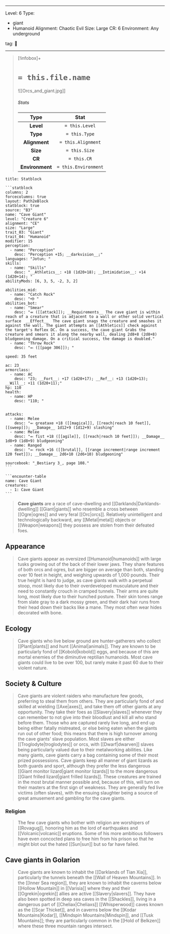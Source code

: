 
---


Level: 6
Type:
- giant
- Humanoid
Alignment: Chaotic Evil
Size: Large
CR: 6
Environment: Any underground


tag: 👹

---

> [!infobox]+
> #  `= this.file.name`
> ![[Orcs_and_giant.jpg]]
> ##### Stats
> Type | Stat |
> :---:|:---:|
> **Level** | `= this.Level` |
> **Type** | `= this.Type` |
> **Alignment** | `= this.Alignment` |
> **Size** | `= this.Size` |
> **CR** | `= this.CR` |
> **Environment** | `= this.Environment` |




````ad-info
title: Statblock

```statblock
columns: 2
forcecolumns: true
layout: Path2eBlock
statblock: true
source: "B3"
name: "Cave Giant"
level: "Creature 6"
alignment: "CE"
size: "Large"
trait_03: "Giant"
trait_04: "Humanoid"
modifier: 15
perception:
  - name: "Perception"
    desc: "Perception +15; __darkvision__;"
languages: "Jotun; "
skills:
  - name: "Skills"
    desc: "__Athletics__: +18 (1d20+18); __Intimidation__: +14 (1d20+14); "
abilityMods: [6, 3, 5, -2, 3, 2]

abilities_mid:
  - name: "Catch Rock"
    desc: "⬲ "
abilities_bot:
  - name: "Smear"
    desc: "⬺ ([[attack]]); __Requirements__ The cave giant is within reach of a creature that is adjacent to a wall or other solid vertical surface  __Effect__  The cave giant snags the creature and smashes it against the wall. The giant attempts an [[Athletics]] check against the target's Reflex DC. On a success, the cave giant Grabs the creature and smears it along the nearby wall, dealing 2d8+8 (2d8+8) bludgeoning damage. On a critical success, the damage is doubled."
  - name: "Throw Rock"
    desc: "⬻ ([[page 306]]); "

speed: 35 feet

ac: 23
armorclass:
  - name: AC
    desc: "23; __Fort__: +17 (1d20+17); __Ref__: +13 (1d20+13); __Will__: +11 (1d20+11);"
hp: 110
health:
  - name: HP
    desc: "110; "


attacks:
  - name: Melee
    desc: "⬻ greataxe +18 ([[magical]], [[reach|reach 10 feet]], [[sweep]]); __Damage__ 1d12+9 (1d12+9) slashing"
  - name: Melee
    desc: "⬻ fist +18 ([[agile]], [[reach|reach 10 feet]]); __Damage__ 1d8+9 (1d8+9) bludgeoning"
  - name: Ranged
    desc: "⬻ rock +16 ([[brutal]], [[range increment|range increment 120 feet]]); __Damage__ 2d6+10 (2d6+10) bludgeoning"

sourcebook: "_Bestiary 3_, page 108."
```

```encounter-table
name: Cave Giant
creatures:
  - 1: Cave Giant
```

````



> **Cave giants** are a race of cave-dwelling and [[Darklands|Darklands-dwelling]] [[Giant|giants]] who resemble a cross between [[Ogre|ogres]] and very feral [[Orc|orcs]]. Relatively unintelligent and technologically backward, any [[Metal|metal]] objects or [[Weapon|weapons]] they possess are stolen from their defeated foes.



## Appearance

> Cave giants appear as oversized [[Humanoid|humanoids]] with large tusks growing out of the back of their lower jaws. They share features of both orcs and ogres, but are bigger on average than both, standing over 10 feet in height, and weighing upwards of 1,000 pounds. Their true height is hard to judge, as cave giants walk with a perpetual stoop, most likely due to their overdeveloped musculature and their need to constantly crouch in cramped tunnels. Their arms are quite long, most likely due to their hunched posture. Their skin tones range from slate gray to a dark mossy green, and their dark hair runs from their head down their backs like a mane. They most often wear hides decorated with bone.


## Ecology

> Cave giants who live below ground are hunter-gatherers who collect [[Plant|plants]] and hunt [[Animal|animals]]. They are known to be particularly fond of [[Kobold|kobold]] eggs, and because of this are mortal enemies of the diminutive reptilian humanoids. Most cave giants could live to be over 100, but rarely make it past 60 due to their violent nature.


## Society & Culture

> Cave giants are violent raiders who manufacture few goods, preferring to steal them from others. They are particularly fond of and skilled at wielding [[Axe|axes]], and take them off other giants at any opportunity. They take their foes as [[Slavery|slaves]] whenever they can remember to not give into their bloodlust and kill all who stand before them. Those who are captured rarely live long, and end up being either fatally mistreated, or else being eaten when the giants run out of other food; this means that there is high turnover among the cave giants' slave population. Most slaves are either [[Troglodyte|troglodytes]] or orcs, with [[Dwarf|dwarven]] slaves being particularly valued due to their metalworking abilities.
> Like many giants, cave giants carry a bag containing some of their most prized possessions.
> Cave giants keep all manner of giant lizards as both guards and sport, although they prefer the less dangerous [[Giant monitor lizard|giant monitor lizards]] to the more dangerous [[Giant frilled lizard|giant frilled lizards]]. These creatures are trained in the most brutal manner possible and, because of this, will turn on their masters at the first sign of weakness. They are generally fed live victims (often slaves), with the ensuing slaughter being a source of great amusement and gambling for the cave giants.


### Religion

> The few cave giants who bother with religion are worshipers of [[Rovagug]], honoring him as the lord of earthquakes and [[Volcanic|volcanic]] eruptions. Some of his more ambitious followers have even concocted plans to free him from his prison so that he might blot out the hated [[Sun|sun]] but so far have failed.


## Cave giants in Golarion

> Cave giants are known to inhabit the [[Darklands of Tian Xia]], particularly the tunnels beneath the [[Wall of Heaven Mountains]]. In the [[Inner Sea region]], they are known to inhabit the caverns below [[Hollow Mountain]] in [[Varisia]] where they and their [[Ogrekin|ogrekin]] allies are active [[Slavery|slavers]]. They have also been spotted in deep sea caves in the [[Shackles]], living in a dangerous part of [[Cheliax|Cheliaxs]] [[Whisperwood]] caves known as the [[Scar Thicket]], and in caverns below the [[Kodar Mountains|Kodar]], [[Mindspin Mountains|Mindspin]], and [[Tusk Mountains]]; they are particularly common in the [[Hold of Belkzen]] where these three mountain ranges intersect.










